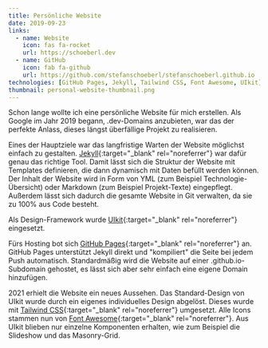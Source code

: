 ```yaml
---
title: Persönliche Website
date: 2019-09-23
links:
  - name: Website
    icon: fas fa-rocket
    url: https://schoeberl.dev
  - name: GitHub
    icon: fab fa-github
    url: https://github.com/stefanschoeberl/stefanschoeberl.github.io
technologies: [GitHub Pages, Jekyll, Tailwind CSS, Font Awesome, UIkit]
thumbnail: personal-website-thumbnail.png
---
```

Schon lange wollte ich eine persönliche Website für mich erstellen.
Als Google im Jahr 2019 begann, .dev-Domains anzubieten, war das der perfekte Anlass, dieses längst überfällige Projekt zu realisieren.

Eines der Hauptziele war das langfristige Warten der Website möglichst einfach zu gestalten.
[Jekyll](https://jekyllrb.com){:target="_blank" rel="noreferrer"} war dafür genau das richtige Tool.
Damit lässt sich die Struktur der Website mit Templates definieren, die dann dynamisch mit Daten befüllt werden können.
Der Inhalt der Website wird in Form von YML (zum Beispiel Technologie-Übersicht) oder Markdown (zum Beispiel Projekt-Texte) eingepflegt.
Außerdem lässt sich dadurch die gesamte Website in Git verwalten, da sie zu 100% aus Code besteht.

Als Design-Framework wurde [UIkit](https://getuikit.com){:target="_blank" rel="noreferrer"} eingesetzt.

Fürs Hosting bot sich [GitHub Pages](https://pages.github.com){:target="_blank" rel="noreferrer"} an. GitHub Pages unterstützt Jekyll direkt und "kompiliert" die Seite bei jedem Push automatisch.
Standardmäßig wird die Website auf einer .github.io-Subdomain gehostet, es lässt sich aber sehr einfach eine eigene Domain hinzufügen.

2021 erhielt die Website ein neues Aussehen.
Das Standard-Design von UIkit wurde durch ein eigenes individuelles Design abgelöst.
Dieses wurde mit [Tailwind CSS](https://tailwindcss.com){:target="_blank" rel="noreferrer"} umgesetzt.
Alle Icons stammen nun von [Font Awesome](https://fontawesome.com){:target="_blank" rel="noreferrer"}.
Aus UIkit blieben nur einzelne Komponenten erhalten, wie zum Beispiel die Slideshow und das Masonry-Grid.
